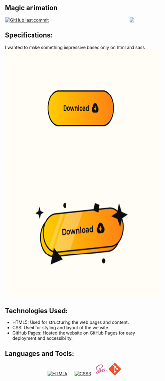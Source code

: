 ﻿## Magic animation 
<img align="right" src="https://media.giphy.com/media/du3J3cXyzhj75IOgvA/giphy.gif" width="100"/>

[![GitHub last commit](https://img.shields.io/github/last-commit/kuciapakrystian/magic-animation-donload)](https://github.com/kuciapakrystian/magic-animation-download/commits/main/)

## Specifications:
I wanted to make something impressive  based only on html and sass
<img src="assets/images/Screenshot 2024-07-07 171504.png" title="card-hover" alt="Git" width="800" height="400"/>
 <img src="assets/images/Screenshot 2024-07-07 174839.png" title="card-hover" alt="Git" width="800" height="400"/>

## Technologies Used:
- HTML5: Used for structuring the web pages and content.
- CSS: Used for styling and layout of the website.
- GitHub Pages: Hosted the website on GitHub Pages for easy deployment and accessibility.

## Languages and Tools:
<div align="center">  
 <a href="https://en.wikipedia.org/wiki/HTML5" target="_blank"><img style="margin: 10px" src="https://profilinator.rishav.dev/skills-assets/html5-original-wordmark.svg" alt="HTML5" height="50" /></a>
 <a href="https://www.w3schools.com/css/" target="_blank"><img style="margin: 10px" src="https://profilinator.rishav.dev/skills-assets/css3-original-wordmark.svg" alt="CSS3" height="50" /></a>
<img src="https://raw.githubusercontent.com/teamedwardforever/Readme-Generator/71f25dd8b98329b168142a6b782a107b75eab178/svg/Skills/Frontend/sass-original.svg" alt="Sass" width="40" height="40"/>
<img src="https://github.com/devicons/devicon/blob/master/icons/git/git-original.svg" title="Git" alt="Git" width="40" height="40"/>
</div>